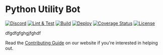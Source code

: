 # Python Utility Bot

[![Discord][7]][8]
[![Lint & Test][1]][2]
[![Build][3]][4]
[![Deploy][5]][6]
[![Coverage Status](https://coveralls.io/repos/github/python-discord/bot/badge.svg)](https://coveralls.io/github/python-discord/bot)
[![License](https://img.shields.io/badge/license-MIT-green)](LICENSE)

dfgdfgfghgjfghdf

Read the [Contributing Guide](https://pythondiscord.com/pages/contributing/bot/) on our website if you're interested in helping out.

[1]: https://github.com/python-discord/bot/workflows/Lint%20&%20Test/badge.svg?branch=main
[2]: https://github.com/python-discord/bot/actions?query=workflow%3A%22Lint+%26+Test%22+branch%3Amain
[3]: https://github.com/python-discord/bot/workflows/Build/badge.svg?branch=main
[4]: https://github.com/python-discord/bot/actions?query=workflow%3ABuild+branch%3Amain
[5]: https://github.com/python-discord/bot/workflows/Deploy/badge.svg?branch=main
[6]: https://github.com/python-discord/bot/actions?query=workflow%3ADeploy+branch%3Amain
[7]: https://raw.githubusercontent.com/python-discord/branding/main/logos/badge/badge_github.svg
[8]: https://discord.gg/python

